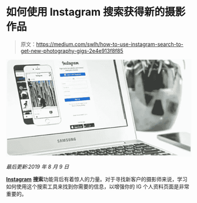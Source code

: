# 如何使用 Instagram 搜索获得新的摄影作品

> 原文：<https://medium.com/swlh/how-to-use-instagram-search-to-get-new-photography-gigs-2e4e913f8f85>

![](img/7a85be767b3d305c05301a1e1c0131ba.png)

*最后更新:2019 年 8 月 9 日*

[**Instagram**](https://www.instagram.com/) **搜索**功能背后有着惊人的力量。对于寻找新客户的摄影师来说，学习如何使用这个搜索工具来找到你需要的信息，以增强你的 IG 个人资料页面是非常重要的。